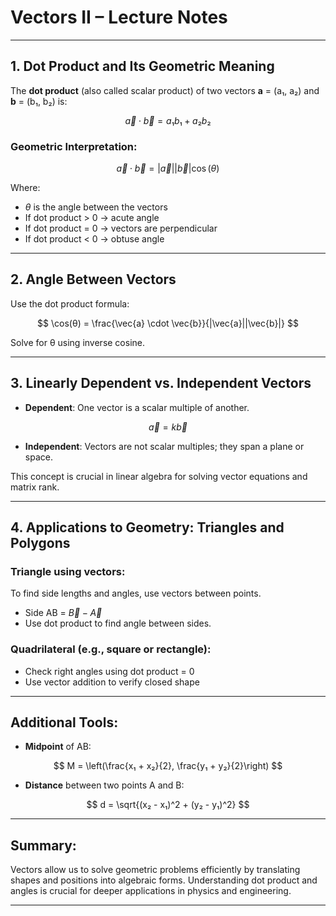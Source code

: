 
# Vectors II – Lecture Notes

---

## 1. Dot Product and Its Geometric Meaning

The **dot product** (also called scalar product) of two vectors **a** = (a₁, a₂) and **b** = (b₁, b₂) is:

$$
\vec{a} \cdot \vec{b} = a₁b₁ + a₂b₂
$$

### Geometric Interpretation:
$$
\vec{a} \cdot \vec{b} = |\vec{a}||\vec{b}|\cos(θ)
$$

Where:
- $θ$ is the angle between the vectors
- If dot product > 0 → acute angle
- If dot product = 0 → vectors are perpendicular
- If dot product < 0 → obtuse angle

---

## 2. Angle Between Vectors

Use the dot product formula:

$$
\cos(θ) = \frac{\vec{a} \cdot \vec{b}}{|\vec{a}||\vec{b}|}
$$

Solve for θ using inverse cosine.

---

## 3. Linearly Dependent vs. Independent Vectors

- **Dependent**: One vector is a scalar multiple of another.

$$
\vec{a} = k\vec{b}
$$
- **Independent**: Vectors are not scalar multiples; they span a plane or space.

This concept is crucial in linear algebra for solving vector equations and matrix rank.

---

## 4. Applications to Geometry: Triangles and Polygons

### Triangle using vectors:
To find side lengths and angles, use vectors between points.

- Side AB = $\vec{B} - \vec{A}$
- Use dot product to find angle between sides.

### Quadrilateral (e.g., square or rectangle):
- Check right angles using dot product = 0
- Use vector addition to verify closed shape

---

## Additional Tools:

- **Midpoint** of AB:

$$
M = \left(\frac{x₁ + x₂}{2}, \frac{y₁ + y₂}{2}\right)
$$

- **Distance** between two points A and B:

$$
d = \sqrt{(x₂ - x₁)^2 + (y₂ - y₁)^2}
$$

---

## Summary:

Vectors allow us to solve geometric problems efficiently by translating shapes and positions into algebraic forms. Understanding dot product and angles is crucial for deeper applications in physics and engineering.

---
